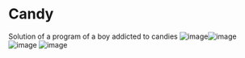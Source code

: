 # Candy
Solution of a program of a boy addicted to candies
![image](https://github.com/DanielOrlandoVi/Candy/assets/126025064/d1b161d9-e4e9-42fe-83ba-5d1c528e340f)![image](https://github.com/DanielOrlandoVi/Candy/assets/126025064/4999c219-e086-4471-aa9c-b3799439adc2)
![image](https://github.com/DanielOrlandoVi/Candy/assets/126025064/f67546d1-281d-4210-8c59-e9742d0f871e)
![image](https://github.com/DanielOrlandoVi/Candy/assets/126025064/9ca822cd-3d01-4c0f-8b1d-0cf784f77265)
